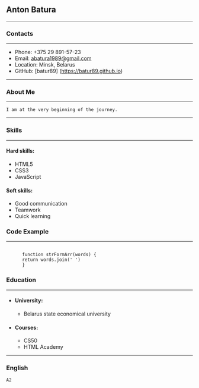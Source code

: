 
## Anton Batura #

  ***

### Contacts #

  ***
  
   - Phone: +375 29 891-57-23
   - Email: abatura1989@gmail.com
   - Location: Minsk, Belarus
   - GitHub: [batur89] (https://batur89.github.io)
   ***

### About Me #

  ***
    I am at the very beginning of the journey.

---
 
### Skills #

---

#### Hard skills: #

   - HTML5
   - CSS3
   - JavaScript
  
#### Soft skills: #

   - Good communication
   - Teamwork
   - Quick learning


### Code Example #

---
```

      function strFormArr(words) {
      return words.join(' ')
      }
```

### Education #

---

  - #### University: #
    - Belarus state economical university
  - #### Courses: #
    - CS50
    - HTML Academy

---

### English #

  
    A2